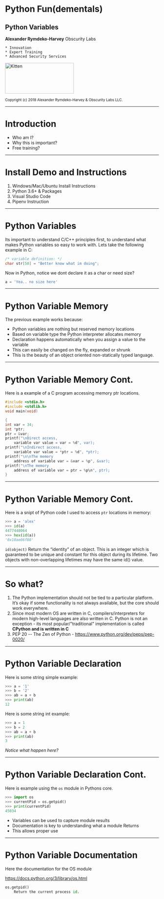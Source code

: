 # Python Fun(dementals)
## Python Variables


**Alexander Rymdeko-Harvey**
Obscurity Labs
```
* Innovation  
* Expert Training
* Advanced Security Services
```

<img src="https://obscuritylabs.com/wp-content/uploads/2018/04/OL-3d-landscape-positive.jpg" alt="Kitten"
	title="A cute kitten" width="225" height="100" />

<small>Copyright (c) 2018 Alexander Rymdeko-Harvey & Obscurity Labs LLC.</small>


---

# Introduction 

- Who am I? 
- Why this is important?
- Free training?

---

# Install Demo and Instructions 
1) Windows/Mac/Ubuntu Install Instructions
2) Python 3.6+ & Packages 
4) Visual Studio Code
5) Pipenv Instruction

---

# Python Variables
Its important to understand C/C++ principles first, to understand what makes Python variables so easy to work with. Lets take the following example in C:
```c
/* variable definition: */
char str[50] = "Better know what im doing";
```
Now in Python, notice we dont declare it as a char or need size?
```python
a = 'Yea.. no size here'
```

---
# Python Variable Memory
The previous example works because:
- Python variables are nothing but reserved memory locations
- Based on variable type the Python interpreter allocates memory
- Declaration happens automatically when you assign a value to the variable
- This can easily be changed on the fly, expanded or shrunk
- This is the beauty of an object oriented non-statically typed language. 

---
# Python Variable Memory Cont.
Here is a example of a C program accessing memory ptr locations.
```c
#include <stdio.h>
#include <stdlib.h>
void main(void)

{
int var = 34;
int *ptr;
ptr = &var;
printf("\nDirect access, 
	variable var value = var = %d", var);
printf("\nIndirect access, 
	variable var value = *ptr = %d", *ptr);
printf("\n\nThe memory 
	address of variable var = &var = %p", &var);
printf("\nThe memory 
	address of variable var = ptr = %p\n", ptr);
}
```
---

# Python Variable Memory Cont.
Here is a snipt of Python code I used to access `ptr` locations in memory:
```python
>>> a = 'alex'
>>> id(a)
4477448064
>>> hex(id(a))
'0x10ae06f80'
```
`id(object)`
	Return the “identity” of an object. This is an integer which is guaranteed to be unique and constant for this object during its lifetime. Two objects with non-overlapping lifetimes may have the same id() value.
    
---
# So what? 
1) The Python implementation should not be tied to a particular platform. It’s okay if some functionality is not always available, but the core should work everywhere.
2) Since most modern OS are written in C, compilers/interpreters for modern high-level languages are also written in C. Python is not an exception - its most popular/"traditional" implementation is called **CPython and is written in C**
3) PEP 20 -- The Zen of Python - https://www.python.org/dev/peps/pep-0020/  
    
---
# Python Variable Declaration 

Here is some string simple example:
```python
>>> a = '1'
>>> b = '2'
>>> ab = a + b
>>> print(ab)
12
```
Here is some string int example:
```python
>>> a = 1
>>> b = 2
>>> ab = a + b
>>> print(ab)
3
```
*Notice what happen here?*

---
# Python Variable Declaration Cont.

Here is example using the `os` module in Pythons core.
```python
>>> import os
>>> currentPid = os.getpid()
>>> print(currentPid)
45034
```
- Variables can be used to capture module results
- Documentation is key to understanding what a module Returns
- This allows proper use

---
# Python Variable Documentation

Here the documentation for the OS module

https://docs.python.org/3/library/os.html
```python
os.getpid()
	Return the current process id.
```